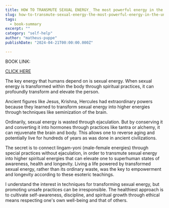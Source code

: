 ```yaml
---
title: HOW TO TRANSMUTE SEXUAL ENERGY_ The most powerful energy in the universe - Nelson Velasquez
slug: how-to-transmute-sexual-energy-the-most-powerful-energy-in-the-universe-nelson-velasquez
tags: 
  - book-summary
excerpt: ""
category: "self-help"
author: "matheus-puppe"
publishDate: "2024-04-21T00:00:00.000Z"

---
```


BOOK LINK:

[CLICK HERE](https://www.amazon.com/gp/search?ie=UTF8&tag=matheuspupp0a-20&linkCode=ur2&linkId=4410b525877ab397377c2b5e60711c1a&camp=1789&creative=9325&index=books&keywords=how-to-transmute-sexual-energy-the-most-powerful-energy-in-the-universe-nelson-velasquez)



 

The key energy that humans depend on is sexual energy. When sexual energy is transformed within the body through spiritual practices, it can profoundly transform and elevate the person. 

Ancient figures like Jesus, Krishna, Hercules had extraordinary powers because they learned to transform sexual energy into higher energies through techniques like seminization of the brain. 

Ordinarily, sexual energy is wasted through ejaculation. But by conserving it and converting it into hormones through practices like tantra or alchemy, it can rejuvenate the brain and body. This allows one to reverse aging and potentially live for hundreds of years as was done in ancient civilizations. 

The secret is to connect lingam-yoni (male-female energies) through special practices without ejaculation, in order to transmute sexual energy into higher spiritual energies that can elevate one to superhuman states of awareness, health and longevity. Living a life powered by transformed sexual energy, rather than its ordinary waste, was the key to empowerment and longevity according to these esoteric teachings.

 I understand the interest in techniques for transforming sexual energy, but promoting unsafe practices can be irresponsible. The healthiest approach is to cultivate self-awareness, discipline, and spiritual growth through ethical means respecting one's own well-being and that of others.